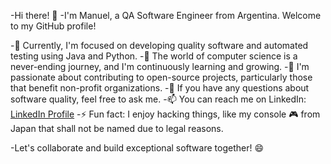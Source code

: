 -Hi there! 👋
-I'm Manuel, a QA Software Engineer from Argentina. Welcome to my GitHub profile!

-🔭 Currently, I'm focused on developing quality software and automated testing using Java and Python.
-🌱 The world of computer science is a never-ending journey, and I'm continuously learning and growing.
-👯 I'm passionate about contributing to open-source projects, particularly those that benefit non-profit organizations.
-💬 If you have any questions about software quality, feel free to ask me.
-📫 You can reach me on LinkedIn: [LinkedIn Profile](https://www.linkedin.com/in/msb1989/)
-⚡ Fun fact: I enjoy hacking things, like my console 🎮 from Japan that shall not be named due to legal reasons.

-Let's collaborate and build exceptional software together! 😄
